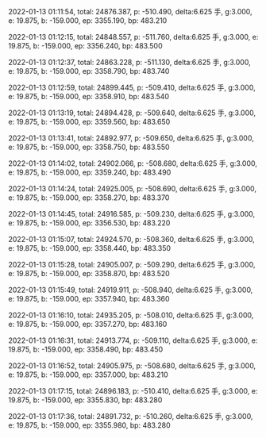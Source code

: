2022-01-13 01:11:54, total: 24876.387, p: -510.490, delta:6.625 手, g:3.000, e: 19.875, b: -159.000, ep: 3355.190, bp: 483.210

2022-01-13 01:12:15, total: 24848.557, p: -511.760, delta:6.625 手, g:3.000, e: 19.875, b: -159.000, ep: 3356.240, bp: 483.500

2022-01-13 01:12:37, total: 24863.228, p: -511.130, delta:6.625 手, g:3.000, e: 19.875, b: -159.000, ep: 3358.790, bp: 483.740

2022-01-13 01:12:59, total: 24899.445, p: -509.410, delta:6.625 手, g:3.000, e: 19.875, b: -159.000, ep: 3358.910, bp: 483.540

2022-01-13 01:13:19, total: 24894.428, p: -509.640, delta:6.625 手, g:3.000, e: 19.875, b: -159.000, ep: 3359.560, bp: 483.650

2022-01-13 01:13:41, total: 24892.977, p: -509.650, delta:6.625 手, g:3.000, e: 19.875, b: -159.000, ep: 3358.750, bp: 483.550

2022-01-13 01:14:02, total: 24902.066, p: -508.680, delta:6.625 手, g:3.000, e: 19.875, b: -159.000, ep: 3359.240, bp: 483.490

2022-01-13 01:14:24, total: 24925.005, p: -508.690, delta:6.625 手, g:3.000, e: 19.875, b: -159.000, ep: 3358.270, bp: 483.370

2022-01-13 01:14:45, total: 24916.585, p: -509.230, delta:6.625 手, g:3.000, e: 19.875, b: -159.000, ep: 3356.530, bp: 483.220

2022-01-13 01:15:07, total: 24924.570, p: -508.360, delta:6.625 手, g:3.000, e: 19.875, b: -159.000, ep: 3358.440, bp: 483.350

2022-01-13 01:15:28, total: 24905.007, p: -509.290, delta:6.625 手, g:3.000, e: 19.875, b: -159.000, ep: 3358.870, bp: 483.520

2022-01-13 01:15:49, total: 24919.911, p: -508.940, delta:6.625 手, g:3.000, e: 19.875, b: -159.000, ep: 3357.940, bp: 483.360

2022-01-13 01:16:10, total: 24935.205, p: -508.010, delta:6.625 手, g:3.000, e: 19.875, b: -159.000, ep: 3357.270, bp: 483.160

2022-01-13 01:16:31, total: 24913.774, p: -509.110, delta:6.625 手, g:3.000, e: 19.875, b: -159.000, ep: 3358.490, bp: 483.450

2022-01-13 01:16:52, total: 24905.975, p: -508.680, delta:6.625 手, g:3.000, e: 19.875, b: -159.000, ep: 3357.000, bp: 483.210

2022-01-13 01:17:15, total: 24896.183, p: -510.410, delta:6.625 手, g:3.000, e: 19.875, b: -159.000, ep: 3355.830, bp: 483.280

2022-01-13 01:17:36, total: 24891.732, p: -510.260, delta:6.625 手, g:3.000, e: 19.875, b: -159.000, ep: 3355.980, bp: 483.280